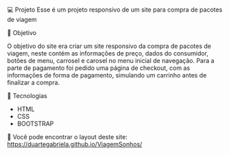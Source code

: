 💻 Projeto
Esse é um projeto responsivo de um site para compra de pacotes de viagem

📌 Objetivo

O objetivo do site era criar um site responsivo da compra de pacotes de viagem, neste contém as informações de preço, dados do consumidor, botões de menu, carrosel e carosel no menu inicial de navegação. Para a parte de pagamento foi pedido uma página de checkout, com as informações de forma de pagamento, simulando um carrinho antes de finalizar a compra.

🚀 Tecnologias

- HTML
- CSS
- BOOTSTRAP

🔎 Você pode encontrar o layout deste site:
https://duartegabriela.github.io/ViagemSonhos/
